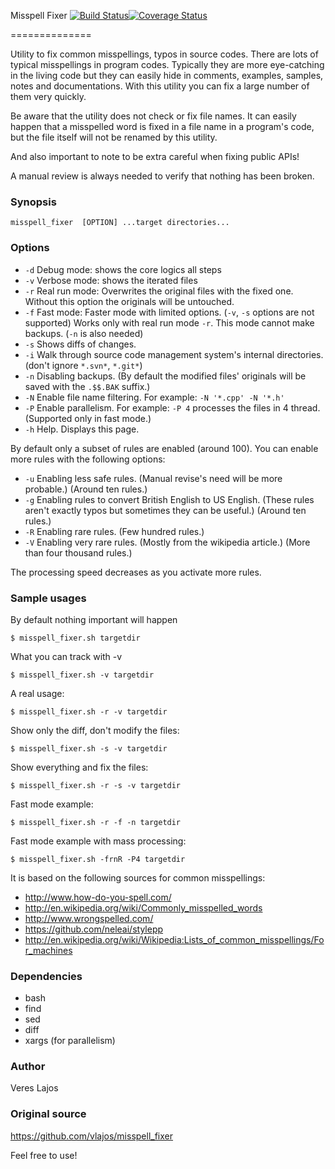 Misspell Fixer [![Build Status](https://travis-ci.org/vlajos/misspell_fixer.svg?branch=master)](https://travis-ci.org/vlajos/misspell_fixer)[![Coverage Status](https://img.shields.io/coveralls/vlajos/misspell_fixer.svg)](https://coveralls.io/r/vlajos/misspell_fixer?branch=master)

==============

Utility to fix common misspellings, typos in source codes. There are lots of typical misspellings in program codes.
Typically they are more eye-catching in the living code but they can easily hide in comments, examples, samples, notes and documentations.
With this utility you can fix a large number of them very quickly.

Be aware that the utility does not check or fix file names. It can easily happen that a misspelled word is fixed in a file name in a program's code, but
the file itself will not be renamed by this utility.

And also important to note to be extra careful when fixing public APIs!

A manual review is always needed to verify that nothing has been broken.

### Synopsis
    
    misspell_fixer	[OPTION] ...target directories...

### Options

* `-d` Debug mode: shows the core logics all steps
* `-v` Verbose mode: shows the iterated files
* `-r` Real run mode: Overwrites the original files with the fixed one. Without this option the originals will be untouched.
* `-f` Fast mode: Faster mode with limited options. (`-v`, `-s` options are not supported) Works only with real run mode `-r`. This mode cannot make backups. (`-n` is also needed)
* `-s` Shows diffs of changes.
* `-i` Walk through source code management system's internal directories. (don't ignore `*.svn*`, `*.git*`)
* `-n` Disabling backups. (By default the modified files' originals will be saved with the `.$$.BAK` suffix.)
* `-N` Enable file name filtering. For example: `-N '*.cpp' -N '*.h'`
* `-P` Enable parallelism. For example: `-P 4` processes the files in 4 thread. (Supported only in fast mode.)
* `-h` Help. Displays this page.

By default only a subset of rules are enabled (around 100). You can enable more rules with the following options:

* `-u` Enabling less safe rules. (Manual revise's need will be more probable.) (Around ten rules.)
* `-g` Enabling rules to convert British English to US English. (These rules aren't exactly typos but sometimes they can be useful.) (Around ten rules.)
* `-R` Enabling rare rules. (Few hundred rules.)
* `-V` Enabling very rare rules. (Mostly from the wikipedia article.) (More than four thousand rules.)

The processing speed decreases as you activate more rules.

### Sample usages

By default nothing important will happen

    $ misspell_fixer.sh targetdir

What you can track with -v

    $ misspell_fixer.sh -v targetdir

A real usage:

    $ misspell_fixer.sh -r -v targetdir

Show only the diff, don't modify the files:

    $ misspell_fixer.sh -s -v targetdir

Show everything and fix the files:

    $ misspell_fixer.sh -r -s -v targetdir

Fast mode example:

    $ misspell_fixer.sh -r -f -n targetdir

Fast mode example with mass processing:

    $ misspell_fixer.sh -frnR -P4 targetdir

It is based on the following sources for common misspellings:

* http://www.how-do-you-spell.com/
* http://en.wikipedia.org/wiki/Commonly_misspelled_words
* http://www.wrongspelled.com/
* https://github.com/neleai/stylepp
* http://en.wikipedia.org/wiki/Wikipedia:Lists_of_common_misspellings/For_machines

### Dependencies

* bash
* find
* sed
* diff
* xargs (for parallelism)

### Author

Veres Lajos

### Original source

https://github.com/vlajos/misspell_fixer

Feel free to use!
